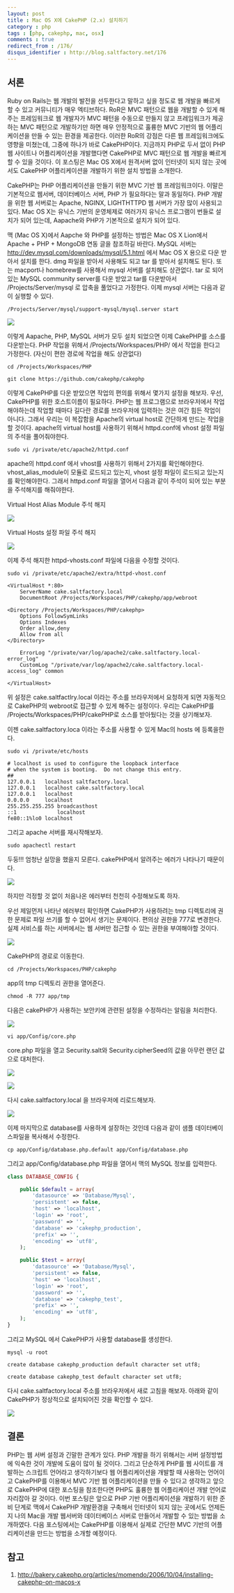 ```yaml
---
layout: post
title : Mac OS X에 CakePHP (2.x) 설치하기
category : php
tags : [php, cakephp, mac, osx]
comments : true
redirect_from : /176/
disqus_identifier : http://blog.saltfactory.net/176
---
```


## 서론

Ruby on Rails는 웹 개발의 발전을 선두한다고 말하고 싶을 정도로 웹 개발을 빠르게 할 수 있고 커뮤니티가 매우 엑티브하다. RoR은 MVC 패턴으로 웹을 개발할 수 있게 해주는 프레임워크로 웹 개발자가 MVC 패턴을 수동으로 만들지 않고 프레임워크가 제공하는 MVC 패턴으로 개발하기만 하면 매우 안정적으로 훌륭한 MVC 기반의 웹 어플리케이션을 만들 수 있는 환경을 제공한다. 이러한 RoR의 강점은 다른 웹 프레임워크에도 영향을 미쳤는데, 그중에 하나가 바로 CakePHP이다. 지금까지 PHP로 두서 없이 PHP 웹 사이트나 어플리케이션을 개발했다면 CakePHP로 MVC 패턴으로 웹 개발을 빠르게 할 수 있을 것이다. 이 포스팅은 Mac OS X에서 원격서버 없이 인터넷이 되지 않는 곳에서도 CakePHP 어플리케이션을 개발하기 위한 설치 방법을 소개한다.
<!--more-->

CakePHP는 PHP 어플리케이션을 만들기 위한 MVC 기반 웹 프레임워크이다. 이말은 기본적으로 웹서버, 데이터베이스 서버, PHP 가 필요하다는 말과 동일하다. PHP 개발을 위한 웹 서버로는 Apache, NGINX, LIGHTHTTPD 웹 서버가 가장 많이 사용되고 있다. Mac OS X는 유닉스 기반의 운영체제로 여러가지 유닉스 프로그램이 번들로 설치가 되어 있는데, Aapache와 PHP가 기본적으로 설치가 되어 있다.

맥 (Mac OS X)에서 Aapche 와 PHP를 설정하는 방법은 Mac OS X Lion에서 Apache + PHP + MongoDB 연동 글을 참조하길 바란다. MySQL 서버는 http://dev.mysql.com/downloads/mysql/5.1.html 에서 Mac OS X 용으로 다운 받아서 설치를 한다. dmg 파일을 받아서 사용해도 되고 tar 를 받아서 설치해도 된다. 또는 macport나 homebrew를 사용해서 mysql 서버를 설치해도 상관없다. tar 로 되어 있는 MySQL community server를 다운 받았고 tar를 다운받아서 /Projects/Server/mysql 로 압축을 풀었다고 가정한다. 이제 mysql  서버는 다음과 같이 실행할 수 있다.

```
/Projects/Server/mysql/support-mysql/mysql.server start
```

![](http://blog.hibrainapps.net/saltfactory/images/f06c9fbb-2be3-44a2-8d53-74868697a55f)

이렇게 Aapache, PHP, MySQL  서버가 모두 설치 되었으면 이제 CakePHP를 소스를 다운받는다. PHP 작업을 위해서 /Projects/Workspaces/PHP/ 에서 작업을 한다고 가정한다. (자신이 편한 경로에 작업을 해도 상관없다)

```
cd /Projects/Workspaces/PHP
```
```
git clone https://github.com/cakephp/cakephp
```

이렇게 CakePHP를 다운 받았으면 작업의 편의를 위해서 몇가지 설정을 해보자. 우선, CakePHP를 위한 호스트이름이 필요하다. PHP는 웹 프로그램으로 브라우저에서 작업해야하는데 작업할 때마다 길다란 경로를 브라우저에 입력하는 것은 여간 힘든 작업이 아니다. 그래서 우리는 이 복잡함을 Apache의 virtual host로 간단하게 만드는 작업을 할 것이다. apache의 virtual host를 사용하기 위해서 httpd.conf에 vhost 설정 파일의 주석을 풀어줘야한다.

```
sudo vi /private/etc/apache2/httpd.conf
```


apache의 httpd.conf 에서 vhost를 사용하기 위해서 2가지를 확인해야한다. vhost_alias_module이 모듈로 로드되고 있는지, vhost 설정 파일이 로드되고 있는지를 확인해야한다. 그래서 httpd.conf 파일을 열어서 다음과 같이 주석이 되어 있는 부분을 주석해지를 해줘야한다.

Virtual Host Alias Module 주석 해지

![](http://blog.hibrainapps.net/saltfactory/images/8b65bb76-d99a-4ad5-8eb9-f70a62a7f120)

Virtual Hosts 설정 파일 주석 해지

![](http://blog.hibrainapps.net/saltfactory/images/8380a748-d052-4ef1-a50f-3f070f67c6f8)

이제 주석 해지한 httpd-vhosts.conf 파일에 다음을 수정할 것이다.

```
sudo vi /private/etc/apache2/extra/httpd-vhost.conf
```

```
<VirtualHost *:80>
    ServerName cake.saltfactory.local
    DocumentRoot /Projects/Workspaces/PHP/cakephp/app/webroot

<Directory /Projects/Workspaces/PHP/cakephp>
    Options FollowSymLinks
    Options Indexes
    Order allow,deny
    Allow from all
</Directory>

    ErrorLog "/private/var/log/apache2/cake.saltfactory.local-error_log"
    CustomLog "/private/var/log/apache2/cake.saltfactory.local-access_log" common

</VirtualHost>
```

위 설정은 cake.saltfactlry.local 이라는 주소를 브라우저에서 요청하게 되면 자동적으로 CakePHP의 webroot로 접근할 수 있게 해주는 설정이다.
우리는 CakePHP를 /Projects/Workspaces/PHP/cakePHP로 소스를 받아뒀다는 것을 상기해보자.

이젠 cake.saltfactory.loca 이라는 주소를 사용할 수 있게 Mac의 hosts 에 등록을한다.

```
sudo vi /private/etc/hosts
```

```
# localhost is used to configure the loopback interface
# when the system is booting.  Do not change this entry.
##
127.0.0.1   localhost saltfactory.local
127.0.0.1   localhost cake.saltfactory.local
127.0.0.1   localhost
0.0.0.0     localhost
255.255.255.255 broadcasthost
::1             localhost
fe80::1%lo0 localhost
```

그리고 apache 서버를 재시작해보자.

```
sudo apachectl restart
```

두둥!!! 엄청난 실망을 했을지 모른다. cakePHP에서 알려주는 에러가 나타나기 때문이다.

![](http://blog.hibrainapps.net/saltfactory/images/c1a5e9cb-930b-4177-82f6-6d7b0e00ae5a)

하지만 걱정할 것 없이 처음나온 에러부터 천천히 수정해보도록 하자.

우선 제일먼저 나타난 에러부터 확인하면 CakePHP가 사용하려는 tmp 디렉토리에 권한 문제로 파일 쓰기를 할 수 없어서 생기는 문제이다. 편의상 권한을 777로 변경한다. 실제 서비스를 하는 서버에서는 웹 서버만 접근할 수 있는 권한을 부여해야할 것이다.

![](http://blog.hibrainapps.net/saltfactory/images/27120bd3-0086-4d06-a7bf-cf6b6bcd1309)

CakePHP의 경로로 이동한다.

```
cd /Projects/Workspaces/PHP/cakephp
```

app의 tmp 디렉토리 권한을 열어준다.

```
chmod -R 777 app/tmp
```

다음은 cakePHP가 사용하는 보안키에 관련된 설정을 수정하라는 알림을 처리한다.

![](http://blog.hibrainapps.net/saltfactory/images/545bbe2d-d2ef-4409-bfc0-ab53d5342efc)

```
vi app/Config/core.php
```

core.php 파일을 열고 Security.salt와 Security.cipherSeed의 값을 아무런 랜던 값으로 대처한다.

![](http://blog.hibrainapps.net/saltfactory/images/64b36c1f-6f8a-4ff1-822e-500a0dfddb26)

![](http://blog.hibrainapps.net/saltfactory/images/8e5c6224-469a-42bf-8738-5df2f28e1f75)

다시 cake.saltfactory.local 을 브라우저에 리로드해보자.

![](http://blog.hibrainapps.net/saltfactory/images/24d10c7c-de32-4cf8-887d-3f6eecd12634)

이제 마지막으로 database를 사용하게 설장하는 것인데 다음과 같이 샘플 데이터베이스파일을 복사해서 수정한다.

```
cp app/Config/database.php.default app/Config/database.php
```

그리고 app/Config/database.php  파일을 열어서 맥의 MySQL 정보를 입력한다.

```php
class DATABASE_CONFIG {

    public $default = array(
        'datasource' => 'Database/Mysql',
        'persistent' => false,
        'host' => 'localhost',
        'login' => 'root',
        'password' => '',
        'database' => 'cakephp_production',
        'prefix' => '',
        'encoding' => 'utf8',
    );

    public $test = array(
        'datasource' => 'Database/Mysql',
        'persistent' => false,
        'host' => 'localhost',
        'login' => 'root',
        'password' => '',
        'database' => 'cakephp_test',
        'prefix' => '',
        'encoding' => 'utf8',
    );
}
```

그리고 MySQL 에서 CakePHP가 사용할 database를 생성한다.

```
mysql -u root
```
```
create database cakephp_production default character set utf8;
```
```
create database cakephp_test default character set utf8;
```

다시 cake.saltfactory.local 주소를 브라우저에서 새로 고침을 해보자. 아래와 같이 CakePHP가 정상적으로 설치되어진 것을 확인할 수 있다.

![](http://blog.hibrainapps.net/saltfactory/images/10b5c86f-965b-4e60-b09e-bc2c55d38212)

## 결론

PHP는 웹 서버 설정과 긴말한 관계가 있다. PHP 개발을 하기 위해서는 서버 설정방법에 익숙한 것이 개발에 도움이 많이 될 것이다. 그리고 단순하게 PHP를 웹 사이트를 개발하는 스크립트 언어라고 생각하기보다 웹 어플리케이션을 개발할 때 사용하는 언어이고 CakePHP를 이용해서 MVC 기반 웹 어플리케이션을 만들 수 있다고 생각하고 앞으로 CakePHP에 대한 포스팅을 참조한다면 PHP도 훌륭한 웹 어플리케이션 개발 언어로 자리잡아 갈 것이다. 이번 포스팅은 앞으로 PHP 기반 어플리케이션을 개발하기 위한 준비 단계로 맥에서 CakePHP 개발환경을 구축해서 인터넷이 되지 않는 곳에서도 언제든지 나의 Mac을 개발 웹서버와 데이터베이스 서버로 만들어서 개발할 수 있는 방법을 소개하였다. 다음 포스팅에서는 CakePHP를 이용해서 실제로 간단한 MVC 기반의 어플리케이션을 만드는 방법을 소개할 예정이다.

## 참고
1. http://bakery.cakephp.org/articles/momendo/2006/10/04/installing-cakephp-on-macos-x

